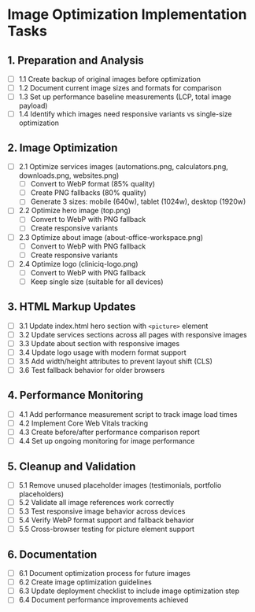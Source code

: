 # Image Optimization Implementation Tasks

## 1. Preparation and Analysis
- [ ] 1.1 Create backup of original images before optimization
- [ ] 1.2 Document current image sizes and formats for comparison
- [ ] 1.3 Set up performance baseline measurements (LCP, total image payload)
- [ ] 1.4 Identify which images need responsive variants vs single-size optimization

## 2. Image Optimization
- [ ] 2.1 Optimize services images (automations.png, calculators.png, downloads.png, websites.png)
  - [ ] Convert to WebP format (85% quality)
  - [ ] Create PNG fallbacks (80% quality)
  - [ ] Generate 3 sizes: mobile (640w), tablet (1024w), desktop (1920w)
- [ ] 2.2 Optimize hero image (top.png)
  - [ ] Convert to WebP with PNG fallback
  - [ ] Create responsive variants
- [ ] 2.3 Optimize about image (about-office-workspace.png)
  - [ ] Convert to WebP with PNG fallback
  - [ ] Create responsive variants
- [ ] 2.4 Optimize logo (cliniciq-logo.png)
  - [ ] Convert to WebP with PNG fallback
  - [ ] Keep single size (suitable for all devices)

## 3. HTML Markup Updates
- [ ] 3.1 Update index.html hero section with `<picture>` element
- [ ] 3.2 Update services sections across all pages with responsive images
- [ ] 3.3 Update about section with responsive images
- [ ] 3.4 Update logo usage with modern format support
- [ ] 3.5 Add width/height attributes to prevent layout shift (CLS)
- [ ] 3.6 Test fallback behavior for older browsers

## 4. Performance Monitoring
- [ ] 4.1 Add performance measurement script to track image load times
- [ ] 4.2 Implement Core Web Vitals tracking
- [ ] 4.3 Create before/after performance comparison report
- [ ] 4.4 Set up ongoing monitoring for image performance

## 5. Cleanup and Validation
- [ ] 5.1 Remove unused placeholder images (testimonials, portfolio placeholders)
- [ ] 5.2 Validate all image references work correctly
- [ ] 5.3 Test responsive image behavior across devices
- [ ] 5.4 Verify WebP format support and fallback behavior
- [ ] 5.5 Cross-browser testing for picture element support

## 6. Documentation
- [ ] 6.1 Document optimization process for future images
- [ ] 6.2 Create image optimization guidelines
- [ ] 6.3 Update deployment checklist to include image optimization step
- [ ] 6.4 Document performance improvements achieved